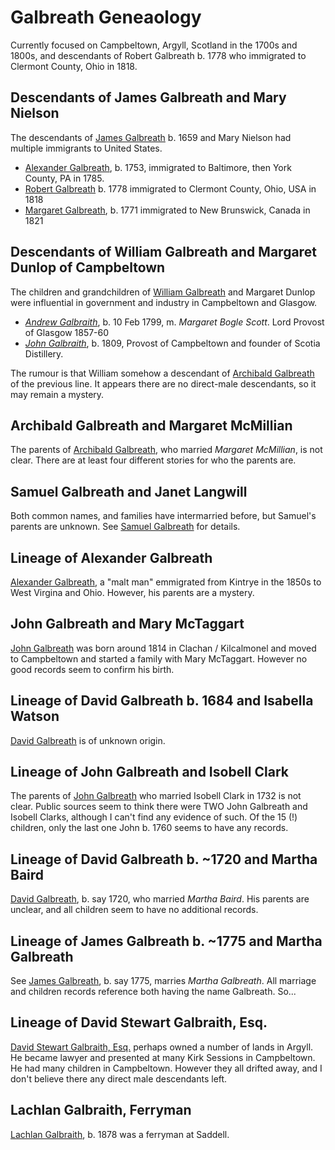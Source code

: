# Galbreath Geneaology

Currently focused on Campbeltown, Argyll, Scotland in the 1700s and 1800s, and descendants of Robert Galbreath b. 1778 who immigrated to Clermont County, Ohio in 1818.

## Descendants of James Galbreath and Mary Nielson

The descendants of [James Galbreath](/people/galbreath-james-1659.md) b. 1659 and Mary Nielson had multiple immigrants to United States.

* [Alexander Galbreath](/people/galbreath-alexander-1753.md), b. 1753, immigrated to Baltimore, then York County, PA in 1785.
* [Robert Galbreath](/people/galbreath-robert-1778.md) b. 1778 immigrated to Clermont County, Ohio, USA in 1818
* [Margaret Galbreath](/people/galbreath-margaret-1771.md), b. 1771 immigrated to New Brunswick, Canada in 1821

## Descendants of William Galbreath and Margaret Dunlop of Campbeltown

The children and grandchildren of [William Galbreath](/people/galbreath-william-1736.md) and Margaret Dunlop were influential in government and industry in Campbeltown and Glasgow.  

* *[Andrew Galbraith](/people/galbraith-andrew-1799.md)*, b. 10 Feb 1799, m. *Margaret Bogle Scott*. Lord Provost of Glasgow 1857-60
* *[John Galbraith](/people/galbraith-john-1809.md)*, b. 1809, Provost of Campbeltown and founder of Scotia Distillery.

The rumour is that William somehow a descendant of [Archibald Galbreath](/people/galbreath-archibald-1708.md) of the previous line. It appears there are no direct-male descendants, so it may remain a mystery. 

## Archibald Galbreath and Margaret McMillian

The parents of [Archibald Galbreath](/people/galbreath-archibald-1798.md), who married *Margaret McMillian*, is not clear.  There are at least four different stories for who the parents are.

## Samuel Galbreath and Janet Langwill

Both common names, and families have intermarried before, but Samuel's parents are unknown.  See [Samuel Galbreath](/people/galbreath-samuel-1765.md) for details.

## Lineage of Alexander Galbreath

[Alexander Galbreath](/people/galbreath-alexander-1816.md), a "malt man" emmigrated from Kintrye in the 1850s to West Virgina and Ohio. However, his parents are a mystery.

## John Galbreath and Mary McTaggart 

[John Galbreath](/people/galbreath-john-1815.md) was born around 1814 in Clachan / Kilcalmonel and moved to Campbeltown and started a family with Mary McTaggart. However no good records seem to confirm his birth.

## Lineage of David Galbreath b. 1684 and Isabella Watson

[David Galbreath](/people/galbreath-david-1684.md) is of unknown origin.

## Lineage of John Galbreath and Isobell Clark

The parents of [John Galbreath](/people/galbreath-john-abt-1710.md) who married Isobell Clark in 1732 is not clear. Public sources seem to think there were TWO John Galbreath and Isobell Clarks, although I can't find any evidence of such.  Of the 15 (!) children, only the last one John b. 1760 seems to have any records.

## Lineage of David Galbreath b. ~1720 and Martha Baird

[David Galbreath](/people/galbreath-david-abt-1720.md), b. say 1720, who married *Martha Baird*.  His parents are unclear, and all children seem to have no additional records.

## Lineage of James Galbreath b. ~1775 and Martha Galbreath

See [James Galbreath](/people/galbreath-james-abt-1775.md), b. say 1775,  marries *Martha Galbreath*. All marriage and children records reference both having the name Galbreath. So...

## Lineage of David Stewart Galbraith, Esq.

[David Stewart Galbraith, Esq.](/people/galbraith-david-stewart-1782.md) perhaps owned a number of lands in Argyll.  He became lawyer and presented at many Kirk Sessions in Campbeltown.  He had many children in Campbeltown.  However they all drifted away, and I don't believe there any direct male descendants left.

## Lachlan Galbraith, Ferryman

[Lachlan Galbraith](/people/galbraith-lachlan-1878.md), b. 1878 was a ferryman at Saddell.
